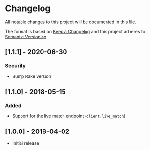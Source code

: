 # Changelog
All notable changes to this project will be documented in this file.

The format is based on [Keep a Changelog](http://keepachangelog.com/en/1.0.0/)
and this project adheres to [Semantic Versioning](http://semver.org/spec/v2.0.0.html).

## [1.1.1] - 2020-06-30
### Security
- Bump Rake version

## [1.1.0] - 2018-05-15
### Added
- Support for the live match endpoint (`client.live_match`)

## [1.0.0] - 2018-04-02
- Initial release
